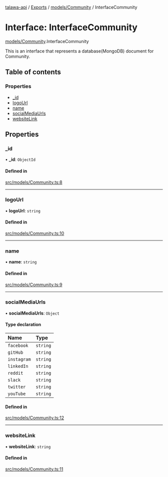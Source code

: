 [talawa-api](../README.md) / [Exports](../modules.md) / [models/Community](../modules/models_Community.md) / InterfaceCommunity

# Interface: InterfaceCommunity

[models/Community](../modules/models_Community.md).InterfaceCommunity

This is an interface that represents a database(MongoDB) document for Community.

## Table of contents

### Properties

- [\_id](models_Community.InterfaceCommunity.md#_id)
- [logoUrl](models_Community.InterfaceCommunity.md#logourl)
- [name](models_Community.InterfaceCommunity.md#name)
- [socialMediaUrls](models_Community.InterfaceCommunity.md#socialmediaurls)
- [websiteLink](models_Community.InterfaceCommunity.md#websitelink)

## Properties

### \_id

• **\_id**: `ObjectId`

#### Defined in

[src/models/Community.ts:8](https://github.com/PalisadoesFoundation/talawa-api/blob/65069df/src/models/Community.ts#L8)

___

### logoUrl

• **logoUrl**: `string`

#### Defined in

[src/models/Community.ts:10](https://github.com/PalisadoesFoundation/talawa-api/blob/65069df/src/models/Community.ts#L10)

___

### name

• **name**: `string`

#### Defined in

[src/models/Community.ts:9](https://github.com/PalisadoesFoundation/talawa-api/blob/65069df/src/models/Community.ts#L9)

___

### socialMediaUrls

• **socialMediaUrls**: `Object`

#### Type declaration

| Name | Type |
| :------ | :------ |
| `facebook` | `string` |
| `gitHub` | `string` |
| `instagram` | `string` |
| `linkedIn` | `string` |
| `reddit` | `string` |
| `slack` | `string` |
| `twitter` | `string` |
| `youTube` | `string` |

#### Defined in

[src/models/Community.ts:12](https://github.com/PalisadoesFoundation/talawa-api/blob/65069df/src/models/Community.ts#L12)

___

### websiteLink

• **websiteLink**: `string`

#### Defined in

[src/models/Community.ts:11](https://github.com/PalisadoesFoundation/talawa-api/blob/65069df/src/models/Community.ts#L11)

